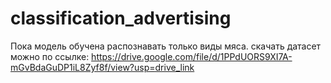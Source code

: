 # classification_advertising
Пока модель обучена распознавать только виды мяса.
скачать датасет можно по ссылке:
https://drive.google.com/file/d/1PPdUORS9XI7A-mGvBdaGuDP1iL8Zyf8f/view?usp=drive_link
